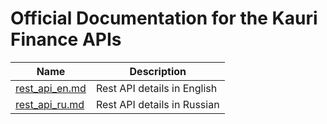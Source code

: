 # Official Documentation for the Kauri Finance APIs


Name | Description
------------ | ------------
[rest_api_en.md](./rest_api_en.md) | Rest API details in English
[rest_api_ru.md](./rest_api_ru.md) | Rest API details in Russian 
